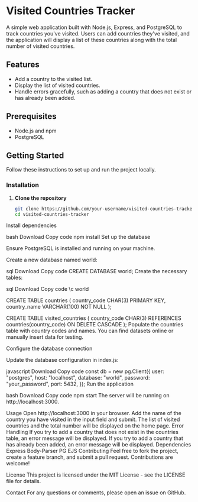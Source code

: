 # Visited Countries Tracker

A simple web application built with Node.js, Express, and PostgreSQL to track countries you've visited. Users can add countries they've visited, and the application will display a list of these countries along with the total number of visited countries.

## Features

- Add a country to the visited list.
- Display the list of visited countries.
- Handle errors gracefully, such as adding a country that does not exist or has already been added.

## Prerequisites

- Node.js and npm
- PostgreSQL

## Getting Started

Follow these instructions to set up and run the project locally.

### Installation

1. **Clone the repository**

   ```bash
   git clone https://github.com/your-username/visited-countries-tracker.git
   cd visited-countries-tracker
Install dependencies

bash
Download
Copy code
npm install
Set up the database

Ensure PostgreSQL is installed and running on your machine.

Create a new database named world:

sql
Download
Copy code
CREATE DATABASE world;
Create the necessary tables:

sql
Download
Copy code
\c world

CREATE TABLE countries (
  country_code CHAR(3) PRIMARY KEY,
  country_name VARCHAR(100) NOT NULL
);

CREATE TABLE visited_countries (
  country_code CHAR(3) REFERENCES countries(country_code) ON DELETE CASCADE
);
Populate the countries table with country codes and names. You can find datasets online or manually insert data for testing.

Configure the database connection

Update the database configuration in index.js:

javascript
Download
Copy code
const db = new pg.Client({
  user: "postgres",
  host: "localhost",
  database: "world",
  password: "your_password",
  port: 5432,
});
Run the application

bash
Download
Copy code
npm start
The server will be running on http://localhost:3000.

Usage
Open http://localhost:3000 in your browser.
Add the name of the country you have visited in the input field and submit.
The list of visited countries and the total number will be displayed on the home page.
Error Handling
If you try to add a country that does not exist in the countries table, an error message will be displayed.
If you try to add a country that has already been added, an error message will be displayed.
Dependencies
Express
Body-Parser
PG
EJS
Contributing
Feel free to fork the project, create a feature branch, and submit a pull request. Contributions are welcome!

License
This project is licensed under the MIT License - see the LICENSE file for details.

Contact
For any questions or comments, please open an issue on GitHub.

